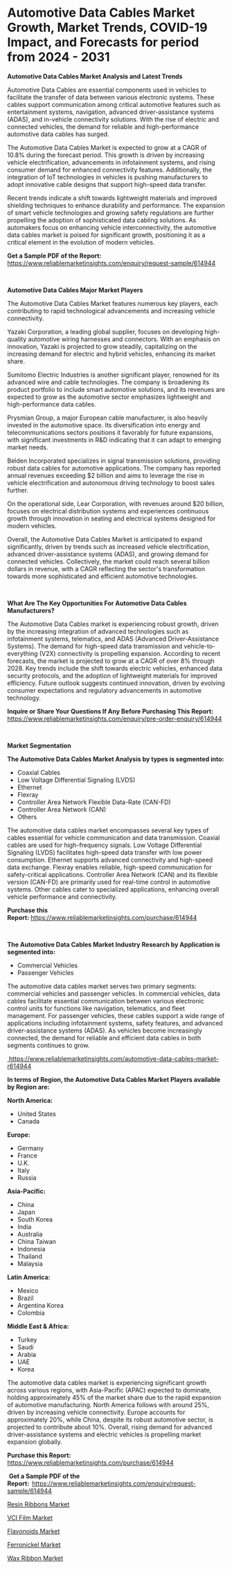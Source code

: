 <p><h1>Automotive Data Cables Market Growth, Market Trends, COVID-19 Impact, and Forecasts for period from 2024 - 2031</h1></p><p><strong>Automotive Data Cables Market Analysis and Latest Trends</strong></p>
<p><p>Automotive Data Cables are essential components used in vehicles to facilitate the transfer of data between various electronic systems. These cables support communication among critical automotive features such as entertainment systems, navigation, advanced driver-assistance systems (ADAS), and in-vehicle connectivity solutions. With the rise of electric and connected vehicles, the demand for reliable and high-performance automotive data cables has surged.</p><p>The Automotive Data Cables Market is expected to grow at a CAGR of 10.8% during the forecast period. This growth is driven by increasing vehicle electrification, advancements in infotainment systems, and rising consumer demand for enhanced connectivity features. Additionally, the integration of IoT technologies in vehicles is pushing manufacturers to adopt innovative cable designs that support high-speed data transfer.</p><p>Recent trends indicate a shift towards lightweight materials and improved shielding techniques to enhance durability and performance. The expansion of smart vehicle technologies and growing safety regulations are further propelling the adoption of sophisticated data cabling solutions. As automakers focus on enhancing vehicle interconnectivity, the automotive data cables market is poised for significant growth, positioning it as a critical element in the evolution of modern vehicles.</p></p>
<p><strong>Get a Sample PDF of the Report:&nbsp;</strong> <a href="https://www.reliablemarketinsights.com/enquiry/request-sample/614944?utm_campaign=1512&utm_medium=2&utm_source=Github&utm_content=ia&utm_term=11122024&utm_id=automotive-data-cables">https://www.reliablemarketinsights.com/enquiry/request-sample/614944</a></p>
<p>&nbsp;</p>
<p><strong>Automotive Data Cables Major Market Players</strong></p>
<p><p>The Automotive Data Cables Market features numerous key players, each contributing to rapid technological advancements and increasing vehicle connectivity. </p><p>Yazaki Corporation, a leading global supplier, focuses on developing high-quality automotive wiring harnesses and connectors. With an emphasis on innovation, Yazaki is projected to grow steadily, capitalizing on the increasing demand for electric and hybrid vehicles, enhancing its market share.</p><p>Sumitomo Electric Industries is another significant player, renowned for its advanced wire and cable technologies. The company is broadening its product portfolio to include smart automotive solutions, and its revenues are expected to grow as the automotive sector emphasizes lightweight and high-performance data cables. </p><p>Prysmian Group, a major European cable manufacturer, is also heavily invested in the automotive space. Its diversification into energy and telecommunications sectors positions it favorably for future expansions, with significant investments in R&D indicating that it can adapt to emerging market needs.</p><p>Belden Incorporated specializes in signal transmission solutions, providing robust data cables for automotive applications. The company has reported annual revenues exceeding $2 billion and aims to leverage the rise in vehicle electrification and autonomous driving technology to boost sales further.</p><p>On the operational side, Lear Corporation, with revenues around $20 billion, focuses on electrical distribution systems and experiences continuous growth through innovation in seating and electrical systems designed for modern vehicles.</p><p>Overall, the Automotive Data Cables Market is anticipated to expand significantly, driven by trends such as increased vehicle electrification, advanced driver-assistance systems (ADAS), and growing demand for connected vehicles. Collectively, the market could reach several billion dollars in revenue, with a CAGR reflecting the sector's transformation towards more sophisticated and efficient automotive technologies.</p></p>
<p>&nbsp;</p>
<p><strong>What Are The Key Opportunities For Automotive Data Cables Manufacturers?</strong></p>
<p><p>The Automotive Data Cables market is experiencing robust growth, driven by the increasing integration of advanced technologies such as infotainment systems, telematics, and ADAS (Advanced Driver-Assistance Systems). The demand for high-speed data transmission and vehicle-to-everything (V2X) connectivity is propelling expansion. According to recent forecasts, the market is projected to grow at a CAGR of over 8% through 2028. Key trends include the shift towards electric vehicles, enhanced data security protocols, and the adoption of lightweight materials for improved efficiency. Future outlook suggests continued innovation, driven by evolving consumer expectations and regulatory advancements in automotive technology.</p></p>
<p><strong>Inquire or Share Your Questions If Any Before Purchasing This Report:</strong> <a href="https://www.reliablemarketinsights.com/enquiry/pre-order-enquiry/614944?utm_campaign=1512&utm_medium=2&utm_source=Github&utm_content=ia&utm_term=11122024&utm_id=automotive-data-cables">https://www.reliablemarketinsights.com/enquiry/pre-order-enquiry/614944</a></p>
<p>&nbsp;</p>
<p><strong>Market Segmentation</strong></p>
<p><strong>The Automotive Data Cables Market Analysis by types is segmented into:</strong></p>
<p><ul><li>Coaxial Cables</li><li>Low Voltage Differential Signaling (LVDS)</li><li>Ethernet</li><li>Flexray</li><li>Controller Area Network Flexible Data-Rate (CAN-FD)</li><li>Controller Area Network (CAN)</li><li>Others</li></ul></p>
<p><p>The automotive data cables market encompasses several key types of cables essential for vehicle communication and data transmission. Coaxial cables are used for high-frequency signals. Low Voltage Differential Signaling (LVDS) facilitates high-speed data transfer with low power consumption. Ethernet supports advanced connectivity and high-speed data exchange. Flexray enables reliable, high-speed communication for safety-critical applications. Controller Area Network (CAN) and its flexible version (CAN-FD) are primarily used for real-time control in automotive systems. Other cables cater to specialized applications, enhancing overall vehicle performance and connectivity.</p></p>
<p><strong>Purchase this Report:&nbsp;</strong><a href="https://www.reliablemarketinsights.com/purchase/614944?utm_campaign=1512&utm_medium=2&utm_source=Github&utm_content=ia&utm_term=11122024&utm_id=automotive-data-cables">https://www.reliablemarketinsights.com/purchase/614944</a></p>
<p>&nbsp;</p>
<p><strong>The Automotive Data Cables Market Industry Research by Application is segmented into:</strong></p>
<p><ul><li>Commercial Vehicles</li><li>Passenger Vehicles</li></ul></p>
<p><p>The automotive data cables market serves two primary segments: commercial vehicles and passenger vehicles. In commercial vehicles, data cables facilitate essential communication between various electronic control units for functions like navigation, telematics, and fleet management. For passenger vehicles, these cables support a wide range of applications including infotainment systems, safety features, and advanced driver-assistance systems (ADAS). As vehicles become increasingly connected, the demand for reliable and efficient data cables in both segments continues to grow.</p></p>
<p><a href="https://www.reliablemarketinsights.com/automotive-data-cables-market-r614944?utm_campaign=1512&utm_medium=2&utm_source=Github&utm_content=ia&utm_term=11122024&utm_id=automotive-data-cables">&nbsp;https://www.reliablemarketinsights.com/automotive-data-cables-market-r614944</a></p>
<p><strong>In terms of Region, the Automotive Data Cables Market Players available by Region are:</strong></p>
<p>
    <p> <strong> North America: </strong>
        <ul>
            <li>United States</li>
            <li>Canada</li>
        </ul>
        </p> 
    <p> <strong> Europe: </strong>
        <ul>
            <li>Germany</li>
            <li>France</li>
            <li>U.K.</li>
            <li>Italy</li>
            <li>Russia</li>
        </ul>
        </p> 
    <p> <strong> Asia-Pacific: </strong>
        <ul>
            <li>China</li>
            <li>Japan</li>
            <li>South Korea</li>
            <li>India</li>
            <li>Australia</li>
            <li>China Taiwan</li>
            <li>Indonesia</li>
            <li>Thailand</li>
            <li>Malaysia</li>
        </ul>
        </p> 
    <p> <strong> Latin America: </strong>
        <ul>
            <li>Mexico</li>
            <li>Brazil</li>
            <li>Argentina Korea</li>
            <li>Colombia</li>
        </ul>
        </p> 
    <p> <strong> Middle East & Africa: </strong>
        <ul>
            <li>Turkey</li>
            <li>Saudi</li>
            <li>Arabia</li>
            <li>UAE</li>
            <li>Korea</li>
        </ul>
    </p>
    </p>
<p><p>The automotive data cables market is experiencing significant growth across various regions, with Asia-Pacific (APAC) expected to dominate, holding approximately 45% of the market share due to the rapid expansion of automotive manufacturing. North America follows with around 25%, driven by increasing vehicle connectivity. Europe accounts for approximately 20%, while China, despite its robust automotive sector, is projected to contribute about 10%. Overall, rising demand for advanced driver-assistance systems and electric vehicles is propelling market expansion globally.</p></p>
<p><strong>Purchase this Report: </strong><a href="https://www.reliablemarketinsights.com/purchase/614944?utm_campaign=1512&utm_medium=2&utm_source=Github&utm_content=ia&utm_term=11122024&utm_id=automotive-data-cables">https://www.reliablemarketinsights.com/purchase/614944</a></p>
<p>&nbsp;<strong>Get a Sample PDF of the Report:&nbsp;&nbsp;</strong><a href="https://www.reliablemarketinsights.com/enquiry/request-sample/614944?utm_campaign=1512&utm_medium=2&utm_source=Github&utm_content=ia&utm_term=11122024&utm_id=automotive-data-cables">https://www.reliablemarketinsights.com/enquiry/request-sample/614944</a></p>
<p><strong></strong></p>
<p><p><a href="https://github.com/osbornrdaflalo/Market-Research-Report-List-1/blob/main/resin-ribbons-market.md?utm_campaign=1512&utm_medium=2&utm_source=Github&utm_content=ia&utm_term=11122024&utm_id=automotive-data-cables">Resin Ribbons Market</a></p><p><a href="https://www.linkedin.com/pulse/late-mark-research-ceirf?utm_campaign=1512&utm_medium=2&utm_source=Github&utm_content=ia&utm_term=11122024&utm_id=automotive-data-cables">VCI Film Market</a></p><p><a href="https://www.linkedin.com/pulse/detailed-report-flavonoids-market-types-applications-regional-yccuc?utm_campaign=1512&utm_medium=2&utm_source=Github&utm_content=ia&utm_term=11122024&utm_id=automotive-data-cables">Flavonoids Market</a></p><p><a href="https://www.linkedin.com/pulse/in-depth-analysis-global-ferronickel-market-size-from-2024-lp9zc?utm_campaign=1512&utm_medium=2&utm_source=Github&utm_content=ia&utm_term=11122024&utm_id=automotive-data-cables">Ferronickel Market</a></p><p><a href="https://github.com/antonioc6hal/Market-Research-Report-List-1/blob/main/wax-ribbon-market.md?utm_campaign=1512&utm_medium=2&utm_source=Github&utm_content=ia&utm_term=11122024&utm_id=automotive-data-cables">Wax Ribbon Market</a></p></p>
